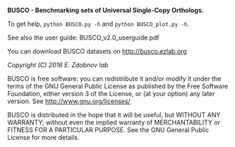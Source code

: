 **BUSCO - Benchmarking sets of Universal Single-Copy Orthologs.**

To get help, ``python BUSCO.py -h`` and ``python BUSCO_plot.py -h``.

See also the user guide: BUSCO_v2.0_userguide.pdf 

You can download BUSCO datasets on http://busco.ezlab.org

*Copyright (C) 2016 E. Zdobnov lab*

BUSCO is free software: you can redistribute it and/or modify
it under the terms of the GNU General Public License as published by
the Free Software Foundation, either version 3 of the License, or
(at your option) any later version. See <http://www.gnu.org/licenses/>

BUSCO is distributed in the hope that it will be useful,
but WITHOUT ANY WARRANTY; without even the implied warranty of
MERCHANTABILITY or FITNESS FOR A PARTICULAR PURPOSE.  See the
GNU General Public License for more details.

